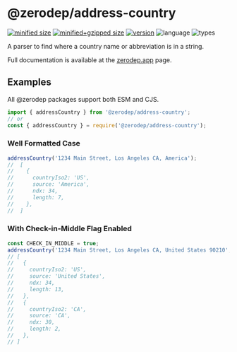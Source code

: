 # @zerodep/address-country

[![minified size](https://img.shields.io/bundlephobia/min/@zerodep/address-country?style=flat-square&color=blue)](https://bundlephobia.com/package/@zerodep/address-country)
[![minified+gzipped size](https://img.shields.io/bundlephobia/minzip/@zerodep/address-country?style=flat-square&color=blue)](https://bundlephobia.com/package/@zerodep/address-country)
[![version](https://img.shields.io/npm/v/@zerodep/address-country?style=flat-square&color=blue)](https://www.npmjs.com/package/@zerodep/address-country)
![language](https://img.shields.io/badge/typescript-100%25-blue?style=flat-square)
![types](https://img.shields.io/badge/types-included-blue?style=flat-square)

A parser to find where a country name or abbreviation is in a string.

Full documentation is available at the [zerodep.app](http://zerodep.app/#/address/country) page.

## Examples

All @zerodep packages support both ESM and CJS.

```javascript
import { addressCountry } from '@zerodep/address-country';
// or
const { addressCountry } = require('@zerodep/address-country');
```

### Well Formatted Case

```javascript
addressCountry('1234 Main Street, Los Angeles CA, America');
//  [
//    {
//      countryIso2: 'US',
//      source: 'America',
//      ndx: 34,
//      length: 7,
//    },
//  ]
```

### With Check-in-Middle Flag Enabled

```javascript
const CHECK_IN_MIDDLE = true;
addressCountry('1234 Main Street, Los Angeles CA, United States 90210', CHECK_IN_MIDDLE);
// [
//   {
//     countryIso2: 'US',
//     source: 'United States',
//     ndx: 34,
//     length: 13,
//   },
//   {
//     countryIso2: 'CA',
//     source: 'CA',
//     ndx: 30,
//     length: 2,
//   },
// ]
```
